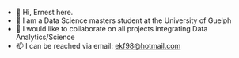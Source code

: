 - 👋 Hi, Ernest here.
- 👀 I am a Data Science masters student at the University of Guelph
- 💞️ I would like to collaborate on all projects integrating Data Analytics/Science
- 📫 I can be reached via email: ekf98@hotmail.com
